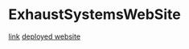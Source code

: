 # ExhaustSystemsWebSite
[link](https://antihero.github.io/ExhaustSystemsWebSite/)
[deployed website](https://maxhaust.by)

